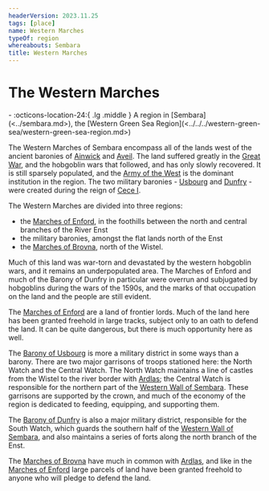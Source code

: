 ```yaml
---
headerVersion: 2023.11.25
tags: [place]
name: Western Marches
typeOf: region
whereabouts: Sembara
title: Western Marches
---
```

# The Western Marches
<div class="grid cards ext-narrow-margin ext-one-column" markdown>
-    :octicons-location-24:{ .lg .middle } A region in [Sembara](<../sembara.md>), the [Western Green Sea Region](<../../../western-green-sea/western-green-sea-region.md>)  
</div>


The Western Marches of Sembara encompass all of the lands west of the ancient baronies of [Ainwick](<../barony-of-ainwick/barony-of-ainwick.md>) and [Aveil](<../barony-of-aveil/barony-of-aveil.md>). The land suffered greatly in the [Great War](<../../../../events/1500s/great-war.md>), and the hobgoblin wars that followed, and has only slowly recovered. It is still sparsely populated, and the [Army of the West](<../../../../groups/sembaran-army/army-of-the-west.md>) is the dominant institution in the region. The two military baronies - [Usbourg](<./barony-of-usbourg.md>) and [Dunfry](<./barony-of-dunfry.md>) - were created during the reign of [Cece I](<../../../../people/historical-figures/sembaran-royalty/cece-i.md>).

The Western Marches are divided into three regions: 
* the [Marches of Enford](<./marches-of-enford.md>), in the foothills between the north and central branches of the River Enst 
* the military baronies, amongst the flat lands north of the Enst
* the [Marches of Brovna](<./marches-of-brovna.md>), north of the Wistel. 

Much of this land was war-torn and devastated by the western hobgoblin wars, and it remains an underpopulated area. The Marches of Enford and much of the Barony of Dunfry in particular were overrun and subjugated by hobgoblins during the wars of the 1590s, and the marks of that occupation on the land and the people are still evident. 

The [Marches of Enford](<./marches-of-enford.md>) are a land of frontier lords. Much of the land here has been granted freehold in large tracks, subject only to an oath to defend the land. It can be quite dangerous, but there is much opportunity here as well.

The [Barony of Usbourg](<./barony-of-usbourg.md>) is more a military district in some ways than a barony. There are two major garrisons of troops stationed here: the North Watch and the Central Watch. The North Watch maintains a line of castles from the Wistel to the river border with [Ardlas](<../../zimkova/ardlas.md>); the Central Watch is responsible for the northern part of the [Western Wall of Sembara](<./western-wall-of-sembara.md>). These garrisons are supported by the crown, and much of the economy of the region is dedicated to feeding, equipping, and supporting them. 
 
The [Barony of Dunfry](<./barony-of-dunfry.md>) is also a major military district, responsible for the South Watch, which guards the southern half of the [Western Wall of Sembara](<./western-wall-of-sembara.md>), and also maintains a series of forts along the north branch of the Enst.

The [Marches of Brovna](<./marches-of-brovna.md>) have much in common with [Ardlas](<../../zimkova/ardlas.md>), and like in the [Marches of Enford](<./marches-of-enford.md>) large parcels of land have been granted freehold to anyone who will pledge to defend the land. 

